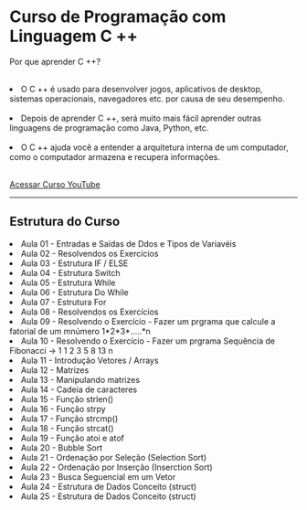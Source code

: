 #   Curso de  Programação com Linguagem C ++

  Por que aprender C ++? <br><br>
<li>O C ++ é usado para desenvolver jogos, aplicativos de desktop, sistemas operacionais, navegadores etc. por causa de seu desempenho.</li><br>
<li>Depois de aprender C ++, será muito mais fácil aprender outras linguagens de programação como Java, Python, etc.</li><br>
<li>O C ++ ajuda você a entender a arquitetura interna de um computador, como o computador armazena e recupera informações.</li><br>

<a href="https://www.youtube.com/watch?v=yHbFhAyOqZQ" target="_blank"> Acessar Curso YouTube</a>

<hr>
<h2> Estrutura do Curso</h2>

<li>Aula 01 - Entradas e Saídas de Ddos e Tipos de Variavéis </li>
<li>Aula 02 - Resolvendos os Exercícios </li>
<li>Aula 03 - Estrutura IF / ELSE </li>
<li>Aula 04 - Estrutura Switch </li>
<li>Aula 05 - Estrutura While </li>
<li>Aula 06 - Estrutura Do While </li>
<li>Aula 07 - Estrutura  For</li>
<li>Aula 08 - Resolvendos os Exercícios </li>
<li>Aula 09 - Resolvendo o Exercício - Fazer um prgrama que calcule a fatorial de um mnúmero 1*2*3*.....*n </li>
<li>Aula 10 - Resolvendo o Exercício - Fazer um prgrama Sequência de Fibonacci -> 1 1 2 3 5 8 13 n  </li>
<li>Aula 11 - Introdução Vetores / Arrays </li>
<li>Aula 12 - Matrizes </li>
<li>Aula 13 - Manipulando matrizes </li>
<li>Aula 14 - Cadeia de caracteres </li>
<li>Aula 15 - Função strlen() </li>
<li>Aula 16 - Função strpy </li>
<li>Aula 17 - Função strcmp() </li>
<li>Aula 18 - Função strcat() </li>
<li>Aula 19 - Função atoi e atof </li>
<li>Aula 20 - Bubble Sort </li>
<li>Aula 21 - Ordenação por Seleção (Selection Sort) </li>
<li>Aula 22 - Ordenação por Inserção (Inserction Sort) </li>
<li>Aula 23 - Busca Seguencial em um Vetor </li>
<li>Aula 24 - Estrutura de Dados Conceito (struct) </li>
<li>Aula 25 - Estrutura de Dados Conceito (struct) </li>




